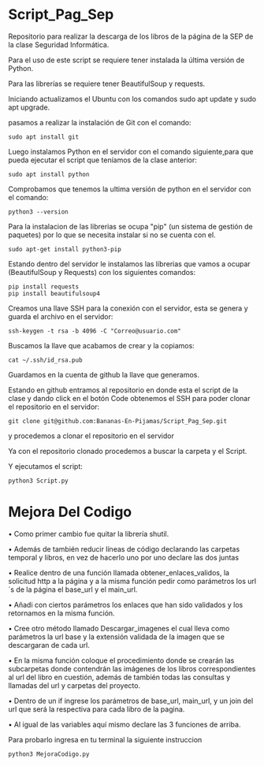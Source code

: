 # Script_Pag_Sep
Repositorio para realizar la descarga de los libros de la página de la SEP de la clase Seguridad Informática.

Para el uso de este script se requiere tener instalada la última versión de Python.

Para las librerías se requiere tener BeautifulSoup y requests.

Iniciando actualizamos el Ubuntu con los comandos sudo apt update y sudo apt upgrade.


pasamos a realizar la instalación de Git con el comando:
```
sudo apt install git
```

Luego instalamos Python en el servidor con el comando siguiente,para que pueda ejecutar el script que teníamos de la clase anterior:
```
sudo apt install python
```
Comprobamos que tenemos la ultima versión de python en el servidor con el comando:
```
python3 --version
```
Para la instalacion de las librerias se ocupa "pip" (un sistema de gestión de paquetes) por lo que se necesita instalar si no se cuenta con el.
```
sudo apt-get install python3-pip
```
Estando dentro del servidor le instalamos las líbrerias que vamos a ocupar (BeautifulSoup y Requests) con los siguientes comandos:
```
pip install requests
pip install beautifulsoup4
```
Creamos una llave SSH para la conexión con el servidor, esta se genera y guarda el archivo en el servidor:
```
ssh-keygen -t rsa -b 4096 -C "Correo@usuario.com"
```
Buscamos la llave que acabamos de crear y la copiamos:
```
cat ~/.ssh/id_rsa.pub
```
Guardamos en la cuenta de github la llave que generamos.

Estando en github entramos al repositorio en donde esta el script de la clase y dando click en el botón Code obtenemos el SSH para poder clonar el repositorio en el servidor: 
```
git clone git@github.com:Bananas-En-Pijamas/Script_Pag_Sep.git
```
y procedemos a clonar el repositorio en el servidor

Ya con el repositorio clonado procedemos a buscar la carpeta y el Script.

Y ejecutamos el script:
```
python3 Script.py
```
# Mejora Del Codigo 

•	Como primer cambio fue quitar la librería shutil.

•	Además de también reducir líneas de código declarando las carpetas temporal y libros, en vez de hacerlo uno por uno declare las dos juntas

•	Realice dentro de una función llamada obtener_enlaces_validos, la solicitud http a la página y a la misma función pedir como parámetros los url´s de la página el base_url y el main_url.

•	Añadi con ciertos parámetros los enlaces que han sido validados y los retornamos en la misma función.

•	Cree otro método llamado Descargar_imagenes el cual lleva como parámetros la url base y la extensión validada de la imagen que se descargaran de cada url.

•	En la misma función coloque el procedimiento donde se crearán las subcarpetas donde contendrán las imágenes de los libros correspondientes al url del libro en cuestión, además de también todas las consultas y llamadas del url y carpetas del proyecto.

•	Dentro de un if ingrese los parámetros de base_url, main_url, y un join del url que será la respectiva para cada libro de la pagina.

•	Al igual de las variables aquí mismo declare las 3 funciones de arriba.

Para probarlo ingresa en tu terminal la siguiente instruccion

```
python3 MejoraCodigo.py
```
